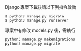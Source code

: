 Django 專案下載後請以下列指令啟動

```
$ python3 manage.py migrate
$ python3 manage.py runserver
```

專案中有修改 models.py 後，需執行 
```
python3 manage.py makemigrations
python3 manage.py migrate
```
